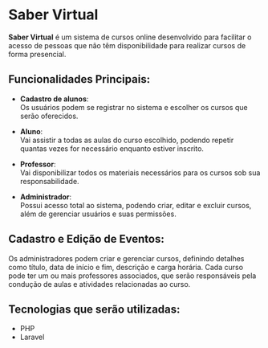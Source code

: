 # Saber Virtual

**Saber Virtual** é um sistema de cursos online desenvolvido para facilitar o acesso de pessoas que não têm disponibilidade para realizar cursos de forma presencial.

## Funcionalidades Principais:

- **Cadastro de alunos**:  
  Os usuários podem se registrar no sistema e escolher os cursos que serão oferecidos.

- **Aluno**:  
  Vai assistir a todas as aulas do curso escolhido, podendo repetir quantas vezes for necessário enquanto estiver inscrito.

- **Professor**:  
  Vai disponibilizar todos os materiais necessários para os cursos sob sua responsabilidade.

- **Administrador**:  
  Possui acesso total ao sistema, podendo criar, editar e excluir cursos, além de gerenciar usuários e suas permissões.

## Cadastro e Edição de Eventos:

Os administradores podem criar e gerenciar cursos, definindo detalhes como título, data de início e fim, descrição e carga horária. Cada curso pode ter um ou mais professores associados, que serão responsáveis pela condução de aulas e atividades relacionadas ao curso.

## Tecnologias que serão utilizadas:

- PHP
- Laravel
